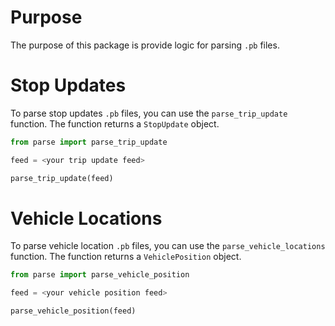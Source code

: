 # Purpose
The purpose of this package is provide logic for parsing `.pb` files.

# Stop Updates
To parse stop updates `.pb` files, you can use the `parse_trip_update` function. The function returns a `StopUpdate` object.

```python
from parse import parse_trip_update

feed = <your trip update feed>

parse_trip_update(feed)
```

# Vehicle Locations
To parse vehicle location `.pb` files, you can use the `parse_vehicle_locations` function. The function
returns a `VehiclePosition` object.

```python
from parse import parse_vehicle_position

feed = <your vehicle position feed>

parse_vehicle_position(feed)
```
